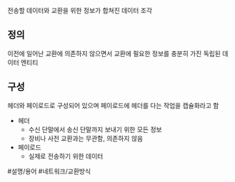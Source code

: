 전송할 데이터와 교환을 위한 정보가 합쳐진 데이터 조각

## 정의
이전에 일어난 교환에 의존하지 않으면서 교환에 필요한 정보를 충분히 가진 독립된 데이터 엔티티

## 구성
헤더와 페이로드로 구성되어 있으며 페이로드에 헤더를 다는 작업을 캡슐화라고 함
- 헤더
	- 수신 단말에서 송신 단말까지 보내기 위한 모든 정보
	- 장비나 사전 교환과는 무관함, 의존하지 않음
- 페이로드
	- 실제로 전송하기 위한 데이터

#설명/용어 #네트워크/교환방식 